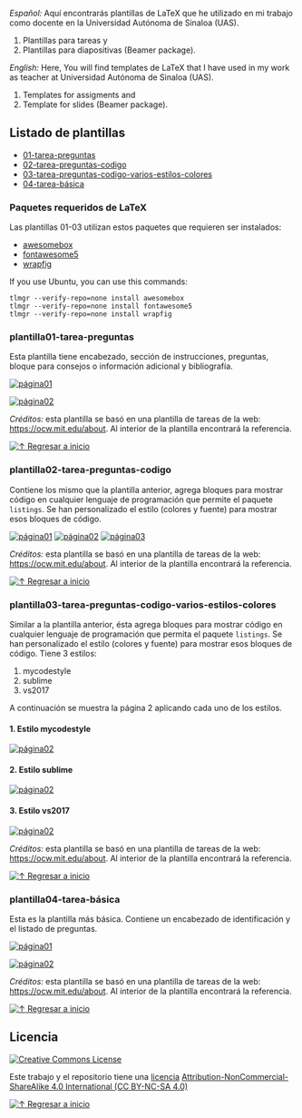 *Español:*
Aquí encontrarás plantillas de LaTeX que he utilizado en mi trabajo como docente en la Universidad Autónoma de Sinaloa (UAS).
1. Plantillas para tareas y
2. Plantillas para diapositivas (Beamer package).

*English:*
Here, You will find templates de LaTeX that I have used in my work as teacher at Universidad Autónoma de Sinaloa (UAS).
1. Templates for assigments and
2. Template for slides (Beamer package).


## Listado de plantillas


- [01-tarea-preguntas](#plantilla01-tarea-preguntas)
- [02-tarea-preguntas-codigo](#plantilla02-tarea-preguntas-codigo)
- [03-tarea-preguntas-codigo-varios-estilos-colores](#plantilla03-tarea-preguntas-codigo-varios-estilos-colores)
- [04-tarea-básica](#plantilla04-tarea-básica)

### Paquetes requeridos de LaTeX
Las plantillas 01-03 utilizan estos paquetes que requieren ser instalados:

- [awesomebox](https://ctan.org/pkg/awesomebox)
- [fontawesome5](https://ctan.org/pkg/fontawesome5)
- [wrapfig](https://ctan.org/pkg/wrapfig)

If you use Ubuntu, you can use this commands:
```
tlmgr --verify-repo=none install awesomebox
tlmgr --verify-repo=none install fontawesome5
tlmgr --verify-repo=none install wrapfig
```


### plantilla01-tarea-preguntas

Esta plantilla tiene encabezado, sección de instrucciones, preguntas, bloque para consejos o información adicional y bibliografía.


[![página01](https://raw.githubusercontent.com/rogelioprieto/latex-templates-UAS/master/plantilla01-tarea-preguntas/screenshots/tarea06-1-small.png)](plantilla01-tarea-preguntas)

[![página02](https://raw.githubusercontent.com/rogelioprieto/latex-templates-UAS/master/plantilla01-tarea-preguntas/screenshots/tarea06-2-small.png)](plantilla01-tarea-preguntas)


*Créditos:* esta plantilla se basó en una plantilla de tareas de la web: <https://ocw.mit.edu/about>.  Al interior de la plantilla encontrará la referencia.


[![↑](https://raw.githubusercontent.com/rogelioprieto/latex-templates-UAS/master/assets/icons/up-arrow-32px.png) Regresar a inicio](#)

### plantilla02-tarea-preguntas-codigo

Contiene los mismo que la plantilla anterior, agrega bloques para mostrar código en cualquier lenguaje de programación que permite el paquete `listings`. Se han personalizado el estilo (colores y fuente) para mostrar esos bloques de código.


[![página01](https://raw.githubusercontent.com/rogelioprieto/latex-templates-UAS/master/plantilla02-tarea-preguntas-codigo/screenshots/tarea06-1-small.png)](https://github.com/rogelioprieto/latex-templates-UAS/tree/master/plantilla02-tarea-preguntas-codigo)
[![página02](https://raw.githubusercontent.com/rogelioprieto/latex-templates-UAS/master/plantilla02-tarea-preguntas-codigo/screenshots/tarea06-2-small.png)](https://github.com/rogelioprieto/latex-templates-UAS/tree/master/plantilla02-tarea-preguntas-codigo)
[![página03](https://raw.githubusercontent.com/rogelioprieto/latex-templates-UAS/master/plantilla02-tarea-preguntas-codigo/screenshots/tarea06-3-small.png)](https://github.com/rogelioprieto/latex-templates-UAS/tree/master/plantilla02-tarea-preguntas-codigo)


*Créditos:* esta plantilla se basó en una plantilla de tareas de la web: <https://ocw.mit.edu/about>.  Al interior de la plantilla encontrará la referencia.

[![↑](https://raw.githubusercontent.com/rogelioprieto/latex-templates-UAS/master/assets/icons/up-arrow-32px.png) Regresar a inicio](#)


### plantilla03-tarea-preguntas-codigo-varios-estilos-colores

Similar a la plantilla anterior, ésta agrega bloques para mostrar código en cualquier lenguaje de programación que permita el paquete `listings`. Se han personalizado el estilo (colores y fuente) para mostrar esos bloques de código.
Tiene 3 estilos:
1. mycodestyle
2. sublime
3. vs2017

A continuación se muestra la página 2 aplicando cada uno de los estilos.
#### 1. Estilo mycodestyle
[![página02](https://raw.githubusercontent.com/rogelioprieto/latex-templates-UAS/master/plantilla03-tarea-preguntas-codigo-estilos-colores/screenshots/mycodestyle/tarea06-mycodestyle-2-small.png)](https://github.com/rogelioprieto/latex-templates-UAS/tree/master/plantilla03-tarea-preguntas-codigo-estilos-colores)

#### 2. Estilo sublime

[![página02](https://raw.githubusercontent.com/rogelioprieto/latex-templates-UAS/master/plantilla03-tarea-preguntas-codigo-estilos-colores/screenshots/sublime/tarea06-sublime-style-2-small.png)](https://github.com/rogelioprieto/latex-templates-UAS/tree/master/plantilla03-tarea-preguntas-codigo-estilos-colores)

#### 3. Estilo vs2017
[![página02](https://raw.githubusercontent.com/rogelioprieto/latex-templates-UAS/master/plantilla03-tarea-preguntas-codigo-estilos-colores/screenshots/vs2017/tarea06-vs2017-2-small.png)](https://github.com/rogelioprieto/latex-templates-UAS/tree/master/plantilla03-tarea-preguntas-codigo-estilos-colores)


*Créditos:* esta plantilla se basó en una plantilla de tareas de la web: <https://ocw.mit.edu/about>.  Al interior de la plantilla encontrará la referencia.

[![↑](https://raw.githubusercontent.com/rogelioprieto/latex-templates-UAS/master/assets/icons/up-arrow-32px.png) Regresar a inicio](#)


### plantilla04-tarea-básica

Esta es la plantilla más básica. Contiene un encabezado de identificación y el listado de preguntas.

[![página01](https://raw.githubusercontent.com/rogelioprieto/latex-templates-UAS/master/plantilla04-tarea-basica/screenshots/cuestionario01-1-small.png)](https://github.com/rogelioprieto/latex-templates-UAS/tree/master/plantilla04-tarea-basica)

[![página02](https://raw.githubusercontent.com/rogelioprieto/latex-templates-UAS/master/plantilla04-tarea-basica/screenshots/cuestionario01-2-small.png)](https://github.com/rogelioprieto/latex-templates-UAS/tree/master/plantilla04-tarea-basica)

*Créditos:* esta plantilla se basó en una plantilla de tareas de la web: <https://ocw.mit.edu/about>.  Al interior de la plantilla encontrará la referencia.

[![↑](https://raw.githubusercontent.com/rogelioprieto/latex-templates-UAS/master/assets/icons/up-arrow-32px.png) Regresar a inicio](#)


## Licencia

[![Creative Commons License](https://mirrors.creativecommons.org/presskit/buttons/88x31/svg/by-nc-sa.svg)](https://creativecommons.org/licenses/by-nc-sa/4.0/)


Este trabajo y el repositorio tiene una [licencia](LICENSE.md) [Attribution-NonCommercial-ShareAlike 4.0 International (CC BY-NC-SA 4.0)](https://creativecommons.org/licenses/by-nc-sa/4.0/)


[![↑](https://raw.githubusercontent.com/rogelioprieto/latex-templates-UAS/master/assets/icons/up-arrow-32px.png) Regresar a inicio](#)
